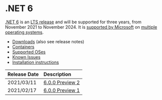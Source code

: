  # .NET 6

[.NET 6](https://devblogs.microsoft.com/dotnet/announcing-net-6-preview-2/) is an [LTS release](../../release-policies.md) and will be supported for three years, from November 2021 to November 2024. It is [supported by Microsoft](../../microsoft-support.md) on [multiple operating systems](supported-os.md).

- [Downloads](https://dotnet.microsoft.com/download/dotnet/6.0) (also see release notes)
- [Containers](https://hub.docker.com/_/microsoft-dotnet)
- [Supported OSes](supported-os.md)
- [Known Issues](known-issues.md)
- [Installation instructions](install.md)

| Release Date | Description |
| :-- | :-- |
| 2021/03/11 | [6.0.0 Preview 2](https://github.com/dotnet/core/blob/main/release-notes/6.0/preview/6.0.0-preview.2.md) |
| 2021/02/17 | [6.0.0 Preview 1](https://github.com/dotnet/core/blob/main/release-notes/6.0/preview/6.0.0-preview.1.md) |
